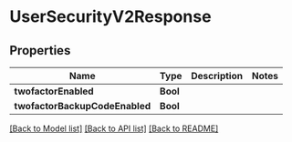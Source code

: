 # UserSecurityV2Response

## Properties
Name | Type | Description | Notes
------------ | ------------- | ------------- | -------------
**twofactorEnabled** | **Bool** |  | 
**twofactorBackupCodeEnabled** | **Bool** |  | 

[[Back to Model list]](../README.md#documentation-for-models) [[Back to API list]](../README.md#documentation-for-api-endpoints) [[Back to README]](../README.md)


